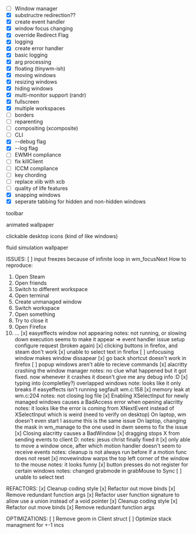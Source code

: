 - [ ] Window manager
 - [x] substructre redirection??
 - [x] create event handler
 - [x] window focus changing
 - [x] override Redirect Flag
 - [x] logging
  - [x] create error handler
  - [x] basic logging
- [x] arg processing
- [x] floating (tinywm-ish)
 - [x] moving windows
 - [x] resizing windows
 - [x] hiding windows
- [x] multi-monitor support (randr)
- [x] fullscreen
- [x] multiple workspaces
- [ ] borders
- [ ] reparenting
- [ ] compositing (xcomposite)
 - [ ] CLI
 - [x] --debug flag
 - [x] --log flag
- [ ] EWMH compliance
 - [ ] fix killClient
- [ ] ICCM compliance
- [ ] key chording
- [ ] replace xlib with xcb
- [ ] quality of life features
 - [x] snapping windows
 - [x] seperate tabbing for hidden and non-hidden windows

toolbar

animated wallpaper

clickable desktop icons (kind of like windows)

fluid simulation wallpaper

ISSUES:
[ ] input freezes because of infinite loop in wm_focusNext
 How to reproduce:
  1. Open Steam
  2. Open friends
  3. Switch to different workspace
  4. Open terminal
  1. Create unmanaged window
  2. Switch workspace
  3. Open something
  4. Try to close it
  1. Open Firefox
  2. ...
[x] easyeffects window not appearing
notes: not running, or slowing down execution seems to make it appear => event handler issue
       setup configure request (broken again)
[x] clicking buttons in firefox, and steam don't work
[x] unable to select text in firefox
[ ] unfocusing window makes window dissapear
[x] go back shortcut doesn't work in firefox
[ ] popup windows aren't able to recieve commands
[x] alacritty crashing the window manager
notes: no clue what happened but it got fixed. now whenever it crashes it doesn't give me any debug info :D
[x] typing into (completley?) overlapped windows
note: looks like it only breaks if easyeffects isn't running
segfault wm.c:158
[x] memory leak at wm.c:204
notes: not closing log file
[x] Enabling XSelectInput for newly managed windows causes a BadAccess error when opening alacritty
notes: it looks like the error is coming from XNextEvent instead of XSelectInput which is weird (need to verify on desktop)
On laptop, wm doesn't even start I assume this is the same issue
On laptop, changing the mask in wm_manage to the one used in dwm seems to fix the issue
[x] Closing alacritty causes a BadWindow
[x] dragging stops X from sending events to client D:
notes:
jesus christ finally fixed it
[x] only able to move a window once, after which motion handler doesn't seem to receive events
notes:
cleanup is not always run before if a motion func does not reset
[x] movewindow warps the top left corner of the window to the mouse
notes:
it looks funny
[x] button presses do not register for certain windows
notes: changed grabmode in grabMouse to Sync
[ ] unable to select text

REFACTORS:
 [x] Cleanup coding style
 [x] Refactor out move binds
 [x] Remove redundant function args
 [x] Refactor user function signature to allow use a union instead of a void pointer
[x] Cleanup coding style
[x] Refactor out move binds
[x] Remove redundant function args

OPTIMIZATIONS:
[ ] Remove geom in Client struct
[ ] Optimize stack managment for +-1 incs
